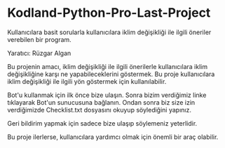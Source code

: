 # Kodland-Python-Pro-Last-Project
Kullanıcılara basit sorularla kullanıcılara iklim değişikliği ile ilgili öneriler verebilen bir program.

Yaratıcı: Rüzgar Algan

Bu projenin amacı, iklim değişikliği ile ilgili önerilerle kullanıcılara iklim değişikliğine karşı ne yapabileceklerini göstermek. Bu proje kullanıcılara iklim değişikliği ile ilgili yön göstermek için kullanılabilir.

Bot'u kullanmak için ilk önce bize ulaşın. Sonra bizim verdiğimiz linke tıklayarak Bot'un sunucusuna bağlanın. Ondan sonra biz size izin verdiğimizde Checklist.txt dosyasını okuyup söylediğini yapınız.

Geri bildirim yapmak için sadece bize ulaşıp söylemeniz yeterlidir.

Bu proje ilerlerse, kullanıcılara yardımcı olmak için önemli bir araç olabilir.
